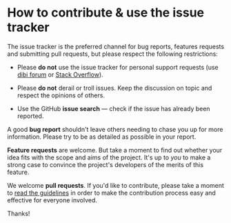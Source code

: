 How to contribute & use the issue tracker
=========================================

The issue tracker is the preferred channel for bug reports, features requests
and submitting pull requests, but please respect the following restrictions:

* Please **do not** use the issue tracker for personal support requests (use
  [dibi forum](https://forum.dibiphp.com) or [Stack Overflow](http://stackoverflow.com)).

* Please **do not** derail or troll issues. Keep the discussion on topic and
  respect the opinions of others.

* Use the GitHub **issue search** &mdash; check if the issue has already been
   reported.

A good **bug report** shouldn't leave others needing to chase you up for more
information. Please try to be as detailed as possible in your report.

**Feature requests** are welcome. But take a moment to find out whether your idea
fits with the scope and aims of the project. It's up to *you* to make a strong
case to convince the project's developers of the merits of this feature.

We welcome **pull requests**. If you'd like to contribute, please take a moment
to [read the guidelines](https://nette.org/en/contributing) in order to make
the contribution process easy and effective for everyone involved.

Thanks!
